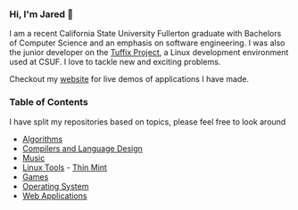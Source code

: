 ### Hi, I'm Jared 👋

I am a recent California State University Fullerton graduate with Bachelors of Computer Science and an emphasis on software engineering.
I was also the junior developer on the [Tuffix Project](https://github.com/CSUF-Tuffix/Tuffix-2), a Linux development environment used at CSUF.
I love to tackle new and exciting problems.

Checkout my [website](https://www.jareddyreson.xyz) for live demos of applications I have made.

### Table of Contents

I have split my repositories based on topics, please feel free to look around

- [Algorithms](https://github.com/JaredsAlgorithms/)
- [Compilers and Language Design](https://github.com/JaredsCompiler)
- [Music](https://github.com/JaredsMusicTools)
- [Linux Tools](https://github.com/JaredsLinux)
		- [Thin Mint](https://github.com/JaredDyreson/Thin-Mint)
- [Games](https://github.com/JaredsGames/)
- [Operating System](https://github.com/JaredsOSToolbox)
- [Web Applications](https://github.com/JaredsWebApplications)
